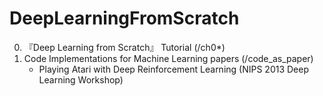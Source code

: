 # DeepLearningFromScratch

0. 『Deep Learning from Scratch』 Tutorial (/ch0*)
1. Code Implementations for Machine Learning papers (/code_as_paper)
   - Playing Atari with Deep Reinforcement Learning (NIPS 2013 Deep Learning Workshop)
